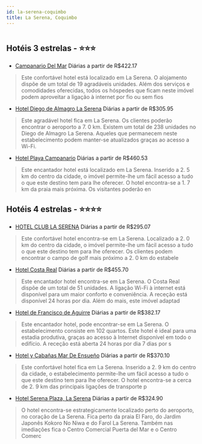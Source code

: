 ```yaml
---
id: la-serena-coquimbo
title: La Serena, Coquimbo
---
```


<center><img src="http://photos.hotelbeds.com/giata/48/483923/483923a_hb_a_001.jpg" alt="" /></center>


## Hotéis 3 estrelas - ⭐️⭐️⭐️

-    [Campanario Del Mar](https://www.hurb.com/hoteis/la-serena/campanario-del-mar-JNP-JP271512?cmp=18055) Diárias a partir de R$422.17
   > Este confortável hotel está localizado em La Serena. O alojamento dispõe de um total de 19 agradáveis unidades. Além dos serviços e comodidades oferecidas, todos os hóspedes que ficam neste imóvel podem aproveitar a ligação à internet por fio ou sem fios 
-    [Hotel Diego de Almagro La Serena](https://www.hurb.com/hoteis/la-serena/hotel-diego-de-almagro-la-serena-JNP-JP364527?cmp=18055) Diárias a partir de R$305.95
   > Este agradável hotel fica em La Serena. Os clientes poderão encontrar o aeroporto a 7. 0 km. Existem um total de 238 unidades no Diego de Almagro La Serena. Aqueles que permanecem neste estabelecimento podem manter-se atualizados graças ao acesso a Wi-Fi.
-    [Hotel Playa Campanario](https://www.hurb.com/hoteis/la-serena/hotel-playa-campanario-JNP-JP114755?cmp=18055) Diárias a partir de R$460.53
   > Este encantador hotel está localizado em La Serena. Inserido a 2. 5 km do centro da cidade, o imóvel permite-lhe um fácil acesso a tudo o que este destino tem para lhe oferecer. O hotel encontra-se a 1. 7 km da praia mais próxima. Os visitantes poderão en

## Hotéis 4 estrelas - ⭐️⭐️⭐️⭐️

-    [HOTEL CLUB LA SERENA](https://www.hurb.com/hoteis/la-serena/hotel-club-la-serena-JNP-JP792061?cmp=18055) Diárias a partir de R$295.07
   > Este confortável hotel encontra-se em La Serena. Localizado a 2. 0 km do centro da cidade, o imóvel permite-lhe um fácil acesso a tudo o que este destino tem para lhe oferecer. Os clientes podem encontrar o campo de golf mais próximo a 2. 0 km do estabele
-    [Hotel Costa Real](https://www.hurb.com/hoteis/la-serena/hotel-costa-real-JNP-JP792023?cmp=18055) Diárias a partir de R$455.70
   > Este encantador hotel encontra-se em La Serena. O Costa Real dispõe de um total de 51 unidades. A ligação Wi-Fi à internet está disponível para um maior conforto e conveniência. A receção está disponível 24 horas por dia. Além do mais, este imóvel adaptad
-    [Hotel de Francisco de Aguirre](https://www.hurb.com/hoteis/la-serena/hotel-de-francisco-de-aguirre-JNP-JP792035?cmp=18055) Diárias a partir de R$382.17
   > Este encantador hotel, pode encontrar-se em La Serena. O estabelecimento consiste em 102 quartos. Este hotel é ideal para uma estadia produtiva, graças ao acesso à Internet disponível em todo o edifício. A receção está aberta 24 horas por dia 7 dias por s
-    [Hotel y Cabañas Mar De Ensueño](https://www.hurb.com/hoteis/la-serena/hotel-y-cabanas-mar-de-ensueno-JNP-JP746919?cmp=18055) Diárias a partir de R$370.10
   > Este confortável hotel fica em La Serena. Inserido a 2. 9 km do centro da cidade, o estabelecimento permite-lhe um fácil acesso a tudo o que este destino tem para lhe oferecer. O hotel encontra-se a cerca de 2. 9 km das principais ligações de transporte p
-    [Hotel Serena Plaza, La Serena](https://www.hurb.com/hoteis/la-serena/hotel-serena-plaza-la-serena-JNP-JP410087?cmp=18055) Diárias a partir de R$324.90
   > O hotel encontra-se estrategicamente localizado perto do aeroporto, no coração de La Serena. Fica perto da praia El Faro, do Jardim Japonês Kokoro No Niwa e do Farol La Serena. Também nas imediações fica o Centro Comercial Puerta del Mar e o Centro Comerc
